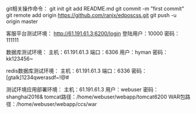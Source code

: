 git相关操作命令：
git init
git add README.md
git commit -m "first commit"
git remote add origin https://github.com/ranjx/edposcss.git
git push -u origin master

客服平台测试环境：
http://61.191.61.3:6200/login
登陆用户：10000
密码：111111

数据库测试环境：
主机：61.191.61.3
端口：6306
用户：hyman
密码：kk123456~

redis数据库测试环境：
主机：61.191.61.3
端口：6336
密码：[gtalk]1234qwerasdf~!@#

测试环境应用部署环境：
主机：61.191.61.3
用户：webuser
密码：shanghai2016&
tomcat路径：/home/webuser/webapp/tomcat6200
WAR包路径：/home/webuser/webapp/ccs/war
